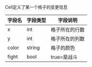 Cell定义了某一个格子的变更信息

| 字段名 | 字段类型 | 字段说明 |
|-------|-------|-------|
| x  | int  | 格子所在的行数  |
| y  | int  | 格子所在的列数  |
| color  | string  | 格子的颜色  |
| fight  | bool  | true=是战斗  |
